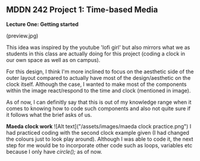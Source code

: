 ## MDDN 242 Project 1: Time-based Media  

**Lecture One: Getting started**

(preview.jpg)

This idea was inspired by the youtube 'lofi girl' but also mirrors what we as students in this class are actually doing for this project (coding a clock in our own space as well as on campus). 

For this design, I think I'm more inclined to focus on the aesthetic side of the outer layout compared to actually have most of the design/aesthetic on the clock itself. Although the case, I wanted to make most of the components within the image react/respond to the time and clock (mentioned in image). 

As of now, I can definitly say that this is out of my knowledge range when it comes to knowing how to code such components and also not quite sure if it follows what the brief asks of us.

**Maeda clock work**
![Alt text]("/assets/images/maeda clock practice.png")
I had practiced coding with the second clock example given (I had changed the colours just to look play around). Although I was able to code it, the next step for me would be to incorporate other code such as loops, variables etc because I only have _circle();_ as of now.
